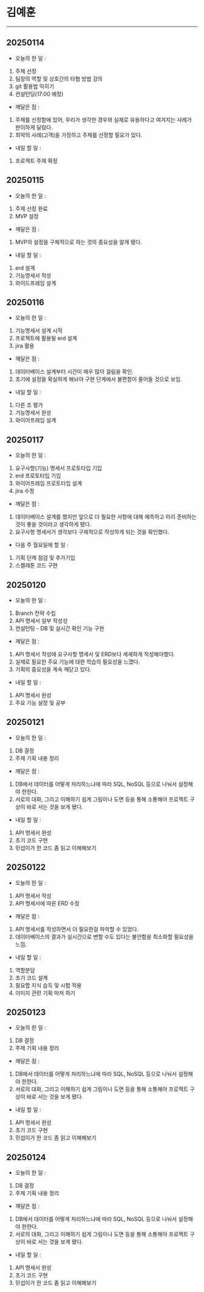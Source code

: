 # 김예훈

*********

## 20250114

- 오늘의 한 일 : 

1. 주제 선정
2. 팀장의 역할 및 상호간의 타협 방법 강의
3. git 활용법 익히기
4. 컨설턴딩(17:00 예정)

- 깨달은 점 : 

1. 주제를 선정함에 있어, 우리가 생각한 경우와 실제로 유용하다고 여겨지는 사례가 판이하게 달랐다.
2. 최악의 사례(고객)을 가정하고 주제를 선정할 필요가 있다.


- 내일 할 일 : 

1. 프로젝트 주제 확정


## 20250115

- 오늘의 한 일 : 

1. 주제 선정 완료
2. MVP 설정

- 깨달은 점 : 

1. MVP의 설정을 구체적으로 하는 것의 중요성을 알게 됐다. 


- 내일 할 일 : 

1. erd 설계
2. 기능명세서 작성
3. 와이드프레임 설계


## 20250116

- 오늘의 한 일 : 

1. 기능명세서 설계 시작
2. 프로젝트에 활용될 erd 설계
3. jira 활용

- 깨달은 점 : 

1. 데이터베이스 설계부터 시간이 매우 많이 걸림을 확인.
2. 초기에 설정을 확실하게 해놔야 구현 단계에서 불편함이 줄어들 것으로 보임.  


- 내일 할 일 : 

1. 다른 조 평가
2. 기능명세서 완성
3. 와이어프레임 설계  


## 20250117

- 오늘의 한 일 : 

1. 요구사항(기능) 명세서 프로토타입 기입
2. erd 프로토타입 기입
3. 와이어프레임 프로토타입 설계
4. jira 수정

- 깨달은 점 : 

1. 데이터베이스 설계를 했지만 앞으로 더 필요한 사항에 대해 예측하고 미리 준비하는 것이 좋을 것이라고 생각하게 됐다.
2. 요구사항 명세서가 생각보다 구체적으로 작성하게 되는 것을 확인했다.


- 다음 주 월요일에 할 일 : 

1. 기획 단계 점검 및 추가기입
2. 스켈레톤 코드 구현 


## 20250120

- 오늘의 한 일 : 

1. Branch 전략 수립
2. API 명세서 일부 작성성
3. 컨설턴팅 - DB 및 실시간 확인 기능 구현

- 깨달은 점 : 

1. API 명세서 작성에 요구사항 명세서 및 ERD보다 세세하게 작성해야했다.
2. 실제로 필요한 주요 기능에 대한 학습의 필요성을 느꼈다.
3. 기획의 중요성을 계속 깨닫고 있다.


- 내일 할 일 : 

1. API 명세서 완성
2. 주요 기능 설정 및 공부


## 20250121

- 오늘의 한 일 : 

1. DB 결정
2. 주제 기획 내용 정리

- 깨달은 점 : 

1. DB에서 데이터를 어떻게 처리하느냐에 따라 SQL, NoSQL 등으로 나눠서 설정해야 한한다.
2. 서로의 대화, 그리고 이해하기 쉽게 그림이나 도면 등을 통해 소통해야 프로젝트 구상이 바로 서는 것을 보게 됐다.


- 내일 할 일 : 

1. API 명세서 완성 
2. 초기 코드 구현
3. 민섭이가 한 코드 좀 읽고 이해해보기   


## 20250122

- 오늘의 한 일 : 

1. API 명세서 작성
2. API 명세서에 따른 ERD 수정

- 깨달은 점 : 

1. API 명세서를 작성하면서 더 필요한걸 파악할 수 있었다.
2. 데이터베이스의 결과가 실시간으로 변할 수도 있다는 불안함을 최소화할 필요성을 느낌.


- 내일 할 일 : 

1. 역할분담
2. 초기 코드 설계
3. 필요할 지식 습득 및 시험 적용  
4. 이미지 관련 기획 마저 하기  


## 20250123

- 오늘의 한 일 : 

1. DB 결정
2. 주제 기획 내용 정리

- 깨달은 점 : 

1. DB에서 데이터를 어떻게 처리하느냐에 따라 SQL, NoSQL 등으로 나눠서 설정해야 한한다.
2. 서로의 대화, 그리고 이해하기 쉽게 그림이나 도면 등을 통해 소통해야 프로젝트 구상이 바로 서는 것을 보게 됐다.


- 내일 할 일 : 

1. API 명세서 완성 
2. 초기 코드 구현
3. 민섭이가 한 코드 좀 읽고 이해해보기   


## 20250124

- 오늘의 한 일 : 

1. DB 결정
2. 주제 기획 내용 정리

- 깨달은 점 : 

1. DB에서 데이터를 어떻게 처리하느냐에 따라 SQL, NoSQL 등으로 나눠서 설정해야 한한다.
2. 서로의 대화, 그리고 이해하기 쉽게 그림이나 도면 등을 통해 소통해야 프로젝트 구상이 바로 서는 것을 보게 됐다.


- 내일 할 일 : 

1. API 명세서 완성 
2. 초기 코드 구현
3. 민섭이가 한 코드 좀 읽고 이해해보기   


